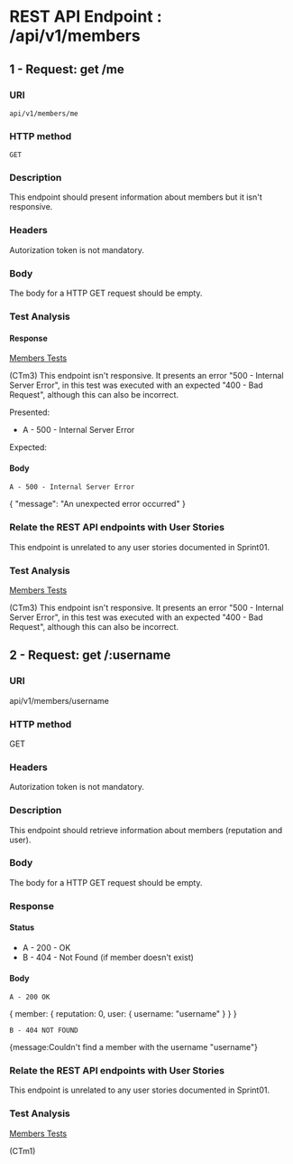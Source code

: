 # REST API Endpoint : /api/v1/members

## 1 - Request: get /me
### URI
    api/v1/members/me
    
### HTTP method
    GET

### Description
This endpoint should present information about members but it isn't responsive.


### Headers
Autorization token is not mandatory.
    
### Body
The body for a HTTP GET request should be empty.

### Test Analysis
#### Response

[Members Tests](../../../src/automated-tests/members-tests.spec.ts)

(CTm3) This endpoint isn't responsive. It presents an error "500 - Internal Server Error", in this test was executed with an expected "400 - Bad Request", although this can also be incorrect.

Presented:
* A - 500 - Internal Server Error

Expected:

#### Body
`A - 500 - Internal Server Error`

{
    "message": "An unexpected error occurred"
}

### Relate the REST API endpoints with User Stories
This endpoint is unrelated to any user stories documented in Sprint01.

### Test Analysis

[Members Tests](../../../src/automated-tests/members-tests.spec.ts)

(CTm3) This endpoint isn't responsive. It presents an error "500 - Internal Server Error", in this test was executed with an expected "400 - Bad Request", although this can also be incorrect.

## 2 - Request: get /:username
### URI
api/v1/members/username
    
### HTTP method
GET

### Headers
Autorization token is not mandatory.

### Description
This endpoint should retrieve information about members (reputation and user).
    
### Body
The body for a HTTP GET request should be empty.

### Response
#### Status
* A - 200 - OK
* B - 404 - Not Found (if member doesn't exist)

#### Body
`A - 200 OK`

{
    member: {
        reputation: 0,
        user: {
            username: "username"
        }
    }
}

`B - 404 NOT FOUND`

 {message:Couldn't find a member with the username "username"}


### Relate the REST API endpoints with User Stories
This endpoint is unrelated to any user stories documented in Sprint01.

### Test Analysis

[Members Tests](../../../src/automated-tests/members-tests.spec.ts)


(CTm1)
